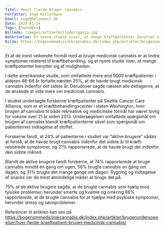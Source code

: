 ```yaml
---
Titel: Hvert fjerde bruger cannabis
Forfatter: Inge Kellermann
Email: inge@helsemail.dk
Dato: 2024-01-14
Tags: [Cannabis]
Billede: /images/artikelBilleder/ganja.jpg
Beskrivelse: Et nyere studie viser, at mange kræftpatienter benytter sig af muligheden.
Kilde: https://bogenommedicinskcannabis.dk/index.php/artikler/brugerundersoegelser/hver-fjerde-kraeftpatient-bruger-medicinsk-cannabis/
---
```


Et af de mest velkendte formål med at bruge medicinsk cannabis er at lindre symptomer relateret til kræftbehandling, og et nyere studie viser, at mange kræftpatienter benytter sig af muligheden.

I dette amerikanske studie, som omfattede mere end 9000 kræftpatienter i alderen 46-66 år fortalte næsten 25%, at de havde brugt medicinsk cannabis indenfor det sidste år. Derudover sagde næsten alle deltagerne, at de ønskede at vide mere om medicinsk cannabis.

I studiet undersøgte forskerne kræftpatienter på Seattle Cancer Care Alliance, som er et kræftbehandlingscenter i staten Washington, hvor brugen af cannabis til både rekreative og medicinske formål har været lovlig for voksne over 21 år siden 2013. Undersøgelsen omfattede spørgsmål om brugen af cannabis blandt kræftpatienterne såvel som spørgsmål om patienternes indtagelse af stoffet.

Forskerne fandt, at 24% af patienterne i studiet var ”aktive brugere” sådan at forstå, at de havde brugt cannabis indenfor det sidste år til kræft-relaterede symptomer, og 21% rapporterede, at de havde brugt det indenfor den sidste måned.

Blandt de aktive brugere fandt forskerne, at 74% rapporterede at bruge cannabis mindst én gang om ugen, 56% brugte cannabis en gang om dagen, og 31% brugte det mange gange om dagen. Rygning og indtagelse af snacks var de mest almindelige måder at bruge det på.

75% af de aktive brugere sagde, at de brugte cannabis som hjælp mod fysiske problemer, herunder smerte og kvalme og omkring 66% rapporterede, at de brugte cannabis for at hjælpe med psykiske symptomer, herunder stress og søvnproblemer.

Referencer til artiklen kan ses på
https://bogenommedicinskcannabis.dk/index.php/artikler/brugerundersoegelser/hver-fjerde-kraeftpatient-bruger-medicinsk-cannabis/